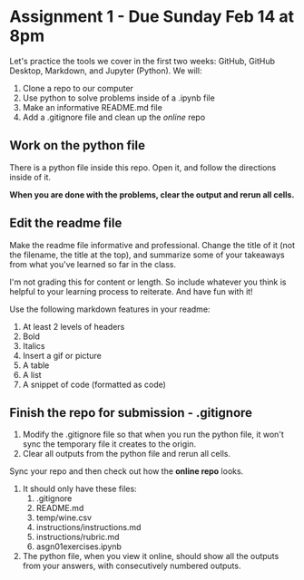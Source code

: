 # Assignment 1 - Due Sunday Feb 14 at 8pm

Let's practice the tools we cover in the first two weeks: GitHub, GitHub Desktop, Markdown, and Jupyter (Python). We will:

1. Clone a repo to our computer
2. Use python to solve problems inside of a .ipynb file 
3. Make an informative README.md file
4. Add a .gitignore file and clean up the _online_ repo 

## Work on the python file

There is a python file inside this repo. Open it, and follow the directions inside of it. 

**When you are done with the problems, clear the output and rerun all cells.**

## Edit the readme file 

Make the readme file informative and professional. Change the title of it (not the filename, the title at the top), and summarize some of your takeaways from what you've learned so far in the class. 

I'm not grading this for content or length. So include whatever you think is helpful to your learning process to reiterate. And have fun with it! 

Use the following markdown features in your readme:
1. At least 2 levels of headers
1. Bold
1. Italics
1. Insert a gif or picture
1. A table
1. A list
1. A snippet of code (formatted as code)

## Finish the repo for submission - .gitignore

1. Modify the .gitignore file so that when you run the python file, it won't sync the temporary file it creates to the origin.
2. Clear all outputs from the python file and rerun all cells. 

Sync your repo and then check out how the **online repo** looks. 
1. It should only have these files: 
	1. .gitignore
	2. README.md 
	3. temp/wine.csv
	4. instructions/instructions.md
	5. instructions/rubric.md
	6. asgn01exercises.ipynb
1. The python file, when you view it online, should show all the outputs from your answers, with consecutively numbered outputs. 




